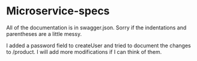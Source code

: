 # Microservice-specs

All of the documentation is in swagger.json. Sorry if the indentations and parentheses are a little messy.

I added a password field to createUser and tried to document the changes to /product. I will add more modifications if I can think of them.
